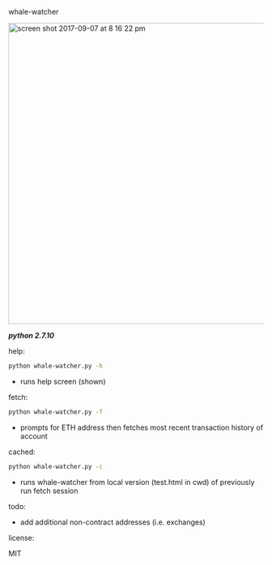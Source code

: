 whale-watcher

<img width="595" alt="screen shot 2017-09-07 at 8 16 22 pm" src="https://user-images.githubusercontent.com/17755587/30194677-8359d170-9409-11e7-92c8-a5ccd6897ea0.png">

***python 2.7.10***



help:
```bash
python whale-watcher.py -h
```
- runs help screen (shown)

fetch:
```bash
python whale-watcher.py -f
```
- prompts for ETH address then fetches most recent transaction history of account

cached:
```bash
python whale-watcher.py -c
```
- runs whale-watcher from local version (test.html in cwd) of previously run fetch session


todo:
- add additional non-contract addresses (i.e. exchanges)


license:

MIT

